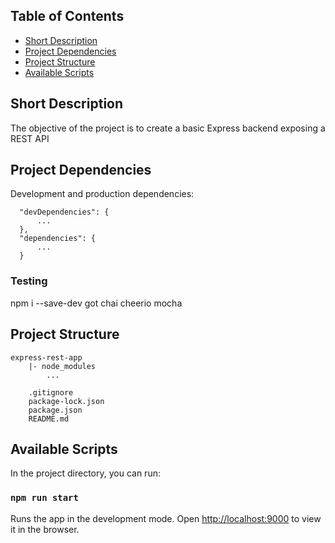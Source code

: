 ## Table of Contents

- [Short Description](#short-description)
- [Project Dependencies](#project-dependencies)
- [Project Structure](#folder-structure)
- [Available Scripts](#available-scripts)


## Short Description
The objective of the project is to create a basic Express backend exposing a REST API


## Project Dependencies

Development and production dependencies:

```
  "devDependencies": {
      ...
  },
  "dependencies": {
      ...
  }
```

### Testing

npm i --save-dev got chai cheerio mocha


## Project Structure



```
express-rest-app
    |- node_modules
        ...

    .gitignore
    package-lock.json
    package.json
    README.md

```


## Available Scripts

In the project directory, you can run:

### `npm run start`

Runs the app in the development mode. Open [http://localhost:9000](http://localhost:9000) to view it in the browser.
